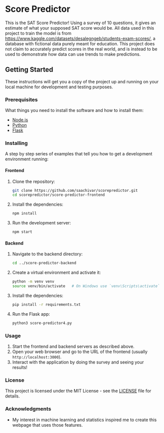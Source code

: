 # Score Predictor

This is the SAT Score Predictor! Using a survey of 10 questions, it gives an estimate of what your supposed SAT score would be. 
All data used in this project to train the model is from https://www.kaggle.com/datasets/desalegngeb/students-exam-scores/,
a database with fictional data purely meant for education. This project does not claim to accurately predict scores in the real world,
and is instead to be used to demonstrate how data can use trends to make predictions. 

## Getting Started

These instructions will get you a copy of the project up and running on your local machine for development and testing purposes.

### Prerequisites

What things you need to install the software and how to install them:

- [Node.js](https://nodejs.org/en/)
- [Python](https://www.python.org/)
- [Flask](https://flask.palletsprojects.com/en/2.0.x/installation/)

### Installing

A step by step series of examples that tell you how to get a development environment running:

#### Frontend

1. Clone the repository:

    ```bash
    git clone https://github.com/saachivar/scorepredictor.git
    cd scorepredictor/score-predictor-frontend
    ```

2. Install the dependencies:

    ```bash
    npm install
    ```

3. Run the development server:

    ```bash
    npm start
    ```

#### Backend

1. Navigate to the backend directory:

    ```bash
    cd ../score-predictor-backend
    ```

2. Create a virtual environment and activate it:

    ```bash
    python -m venv venv
    source venv/bin/activate   # On Windows use `venv\Scripts\activate`
    ```

3. Install the dependencies:

    ```bash
    pip install -r requirements.txt
    ```

4. Run the Flask app:

    ```bash
    python3 score-predictor4.py
    ```

### Usage

1. Start the frontend and backend servers as described above.
2. Open your web browser and go to the URL of the frontend (usually `http://localhost:3000`).
3. Interact with the application by doing the survey and seeing your results!

### License

This project is licensed under the MIT License - see the [LICENSE](LICENSE) file for details.

### Acknowledgments

- My interest in machine learning and statistics inspired me to create this webpage that uses those features.


